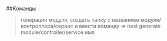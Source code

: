 ##Команды
> генерация модуля, создать папку с названием модуля/контроллера/сервис и ввести команду => nest generate module/controller/service имя
